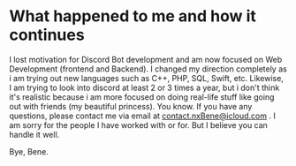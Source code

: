 
# What happened to me and how it continues

I lost motivation for Discord Bot development and am now focused on Web Development (frontend and Backend). I changed my direction completely as i am trying out new languages such as C++, PHP, SQL, Swift, etc. Likewise, I am trying to look into discord at least 2 or 3 times a year, but i don't think it's realistic because i am more focused on doing real-life stuff like going out with friends (my beautiful princess). You know. If you have any questions, please contact me via email at contact.nxBene@icloud.com . I am sorry for the people I have worked with or for. But I believe you can handle it well. 

Bye, Bene.
